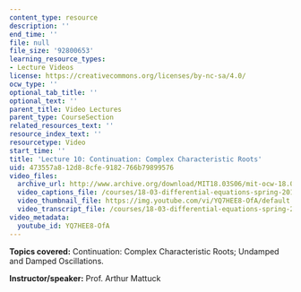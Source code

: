 ```yaml
---
content_type: resource
description: ''
end_time: ''
file: null
file_size: '92800653'
learning_resource_types:
- Lecture Videos
license: https://creativecommons.org/licenses/by-nc-sa/4.0/
ocw_type: ''
optional_tab_title: ''
optional_text: ''
parent_title: Video Lectures
parent_type: CourseSection
related_resources_text: ''
resource_index_text: ''
resourcetype: Video
start_time: ''
title: 'Lecture 10: Continuation: Complex Characteristic Roots'
uid: 473557a8-12d8-8cfe-9182-766b79899576
video_files:
  archive_url: http://www.archive.org/download/MIT18.03S06/mit-ocw-18.03-lec10-03mar2003-220k.mp4
  video_captions_file: /courses/18-03-differential-equations-spring-2010/bab0b643e6595e80bb6171060a945ac4_YQ7HEE8-OfA.vtt
  video_thumbnail_file: https://img.youtube.com/vi/YQ7HEE8-OfA/default.jpg
  video_transcript_file: /courses/18-03-differential-equations-spring-2010/43b495023daa3a460d0c1eab841ec11f_YQ7HEE8-OfA.pdf
video_metadata:
  youtube_id: YQ7HEE8-OfA
---
```


**Topics covered:** Continuation: Complex Characteristic Roots; Undamped and Damped Oscillations.

**Instructor/speaker:** Prof. Arthur Mattuck

